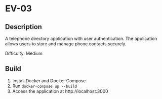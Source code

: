# EV-03

## Description
A telephone directory application with user authentication. The application allows users to store and manage phone contacts securely.

Difficulty: Medium

## Build
1. Install Docker and Docker Compose
2. Run `docker-compose up --build`
3. Access the application at http://localhost:3000 